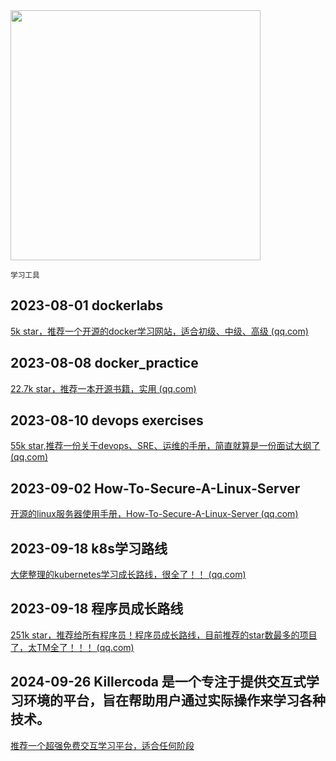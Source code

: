 <img src="https://img.picui.cn/free/2024/10/22/671767ac5b10e.png" width="400" />  

<small>学习工具</small>

## 2023-08-01 **dockerlabs**

[5k star，推荐一个开源的docker学习网站，适合初级、中级、高级 (qq.com)](https://mp.weixin.qq.com/s?__biz=MzU4MjY3Mzc3OQ==&mid=2247486886&idx=2&sn=fabe689e65f89653271f9a511e844b31&chksm=fdb5f9bacac270ac28dfea8a885880df7bc3648141249de84712fabf9d14ed20bd21eed8aa91&token=1471711010&lang=zh_CN#rd)

## 2023-08-08 **docker_practice**

[22.7k star，推荐一本开源书籍，实用 (qq.com)](https://mp.weixin.qq.com/s?__biz=MzU4MjY3Mzc3OQ==&mid=2247486979&idx=2&sn=a1fae9b9f1cb892e2efeb9e142f475b0&chksm=fdb5fa1fcac273094c6d90def5bb66e9240bd839827bb0958ff4168ec273d974ad5811efe6e9&token=1471711010&lang=zh_CN#rd)

## 2023-08-10  devops exercises

[55k star,推荐一份关于devops、SRE、运维的手册，简直就算是一份面试大纲了 (qq.com)](https://mp.weixin.qq.com/s?__biz=MzU4MjY3Mzc3OQ==&mid=2247487034&idx=2&sn=836a17ada1f04b2854cf00bd47e58af1&chksm=fdb5fa26cac27330867d834b0284da76238910dd213736864e233f0534a3f52b0b679b3791cb&token=1471711010&lang=zh_CN#rd)

## 2023-09-02 How-To-Secure-A-Linux-Server

[开源的linux服务器使用手册，How-To-Secure-A-Linux-Server (qq.com)](https://mp.weixin.qq.com/s?__biz=MzU4MjY3Mzc3OQ==&mid=2247487614&idx=2&sn=9f0d903cc78a33c70af571698365eca4&chksm=fdb5e462cac26d7496538a96ab4eee1cba8415d99632afbe2d76a526ce058435258583e1e48a&token=1471711010&lang=zh_CN#rd)

## 2023-09-18 k8s学习路线

[大佬整理的kubernetes学习成长路线，很全了！！ (qq.com)](https://mp.weixin.qq.com/s?__biz=MzU4MjY3Mzc3OQ==&mid=2247488151&idx=1&sn=52f70bd3cbd87ba3bc303b9b58f4351d&chksm=fdb5e68bcac26f9d46a2df6372859ceb12803c2bb5d86eaf5776582f4290e8a67792167af61d&token=326091476&lang=zh_CN#rd)

## 2023-09-18 程序员成长路线

[251k star，推荐给所有程序员！程序员成长路线，目前推荐的star数最多的项目了，太TM全了！！！ (qq.com)](https://mp.weixin.qq.com/s?__biz=MzU4MjY3Mzc3OQ==&mid=2247488159&idx=1&sn=c7518b34f4b904cbc4565050c2b6b431&chksm=fdb5e683cac26f95a0b288be528e26d8e7531edcca43edd79a3877bd26c7f9f07690393f6298&token=326091476&lang=zh_CN#rd)

## 2024-09-26 Killercoda 是一个专注于提供交互式学习环境的平台，旨在帮助用户通过实际操作来学习各种技术。

[推荐一个超强免费交互学习平台，适合任何阶段](https://mp.weixin.qq.com/s?__biz=MzU4MjY3Mzc3OQ==&mid=2247494952&idx=1&sn=6c1fcd06500cf2803a84403c9ef3cb60&chksm=fdb61934cac190223e15f3b094f20e107892c995fd48921aec32bd663b164c76d79c7c0cea2b&token=1783337456&lang=zh_CN#rd)